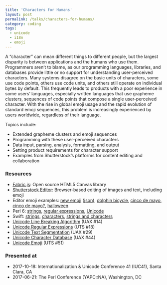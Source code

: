 ```yaml
---
title: 'Characters for Humans'
layout: post
permalink: /talks/characters-for-humans/
category: coding
tags:
  - unicode
  - i18n
  - emoji
---
```


<script async class="speakerdeck-embed" data-id="92864267464d4a088a1095e6992983af"
data-ratio="1.77777777777778" src="//speakerdeck.com/assets/embed.js"></script>

A “character” can mean different things to different people, but the largest
disparity is between applications and the humans who use them. Programmers
aren’t to blame, as our programming languages, libraries, and databases provide
little or no support for understanding user-perceived characters. Many systems
disagree on the basic units of characters, some use code points, others use code
units, and others still operate on individual bytes by default. This frequently
leads to products with a poor experience in some users’ languages, especially
written languages that use grapheme clusters, sequences of code points that
compose a single user-perceived character. With the rise in global emoji usage
and the rapid evolution of standard emoji sequences, this problem is
increasingly experienced by users worldwide, regardless of their language.

Topics include:
 * Extended grapheme clusters and emoji sequences 
 * Programming with these user-perceived characters 
 * Data input, parsing, analysis, formatting, and output 
 * Setting product requirements for character support 
 * Examples from Shutterstock’s platforms for content editing and collaboration

### Resources
 * [Fabric.js](http://fabricjs.com/): Open source HTML5 Canvas library
 * [Shutterstock Editor](https://www.shutterstock.com/editor): Browser-based
   editing of images and text, including emoji
 * Editor emoji examples:
   [new emoji](https://www.shutterstock.com/editor/design/388751?share_code=46290a14e125fc3abe96cc02f29a6019)
   ([json](https://www.shutterstock.com/editor/image/api/v1/design/388751?share_code=46290a14e125fc3abe96cc02f29a6019)),
   [dolphin bicycle](https://www.shutterstock.com/editor/design/391449?share_code=7186a895d4799476b957a76c1e85c016),
   [cinco de mayo](https://www.shutterstock.com/editor/design/393687?share_code=6911bc271253f0a5c58be37f972c410f),
   [cinco de mayo?](https://www.shutterstock.com/editor/design/395297?share_code=3d6d9ffe8cd50e5da5fae5a87de4746d),
   [halloween](https://www.shutterstock.com/editor/design/391447?share_code=aec9a98c23a2713cdf6d9aa844da6b83)
 * Perl 6: [strings](https://docs.perl6.org/type/Str),
   [regular expressions](https://docs.perl6.org/language/regexes),
   [Unicode](https://docs.perl6.org/language/unicode)
 * Swift: [strings](https://developer.apple.com/documentation/swift/string),
   [characters](https://developer.apple.com/documentation/swift/character),
   [strings and characters](https://developer.apple.com/library/content/documentation/Swift/Conceptual/Swift_Programming_Language/StringsAndCharacters.html)
 * [Unicode Line Breaking Algorithm](https://unicode.org/reports/tr14/) (UAX #14)
 * [Unicode Regular Expressions](https://unicode.org/reports/tr18/) (UTS #18)
 * [Unicode Text Segmentation](https://unicode.org/reports/tr29/) (UAX #29)
 * [Unicode Character Database](https://unicode.org/reports/tr44/) (UAX #44)
 * [Unicode Emoji](https://unicode.org/reports/tr51/) (UTS #51)

### Presented at
 * 2017-10-18: Internationalization & Unicode Conference 41 (IUC41), Santa Clara, CA
 * 2017-06-21: The Perl Conference (YAPC::NA), Washington, DC
